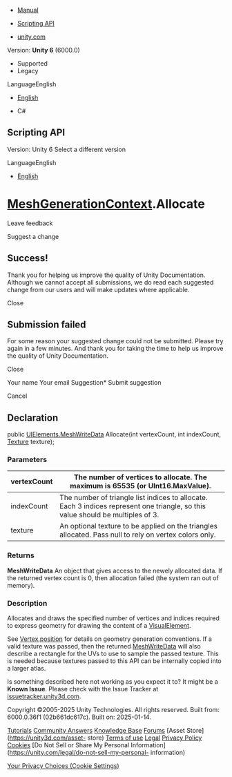[ ]()

  * [Manual](../Manual/index.html)
  * [Scripting API](../ScriptReference/index.html)

  * [unity.com](https://unity.com/)

Version: **Unity 6** (6000.0)

  * Supported
  * Legacy

LanguageEnglish

  * [English]()

  * C#

[ ](https://docs.unity3d.com)

## Scripting API

Version: Unity 6 Select a different version

LanguageEnglish

  * [English]()

#  [MeshGenerationContext](UIElements.MeshGenerationContext.html).Allocate

Leave feedback

Suggest a change

## Success!

Thank you for helping us improve the quality of Unity Documentation. Although
we cannot accept all submissions, we do read each suggested change from our
users and will make updates where applicable.

Close

## Submission failed

For some reason your suggested change could not be submitted. Please <a>try
again</a> in a few minutes. And thank you for taking the time to help us
improve the quality of Unity Documentation.

Close

Your name Your email Suggestion* Submit suggestion

Cancel

[ ]()

## Declaration

public [UIElements.MeshWriteData](UIElements.MeshWriteData.html) Allocate(int
vertexCount, int indexCount, [Texture](Texture.html) texture);

### Parameters

vertexCount | The number of vertices to allocate. The maximum is 65535 (or UInt16.MaxValue).  
---|---  
indexCount | The number of triangle list indices to allocate. Each 3 indices represent one triangle, so this value should be multiples of 3.  
texture | An optional texture to be applied on the triangles allocated. Pass null to rely on vertex colors only.  
  
### Returns

**MeshWriteData** An object that gives access to the newely allocated data. If
the returned vertex count is 0, then allocation failed (the system ran out of
memory).

### Description

Allocates and draws the specified number of vertices and indices required to
express geometry for drawing the content of a
[VisualElement](UIElements.VisualElement.html).

See [Vertex.position](UIElements.Vertex-position.html) for details on geometry
generation conventions. If a valid texture was passed, then the returned
[MeshWriteData](UIElements.MeshWriteData.html) will also describe a rectangle
for the UVs to use to sample the passed texture. This is needed because
textures passed to this API can be internally copied into a larger atlas.

Is something described here not working as you expect it to? It might be a
**Known Issue**. Please check with the Issue Tracker at
[issuetracker.unity3d.com](https://issuetracker.unity3d.com).

Copyright ©2005-2025 Unity Technologies. All rights reserved. Built from:
6000.0.36f1 (02b661dc617c). Built on: 2025-01-14.

[Tutorials](https://unity3d.com/learn) [Community
Answers](https://answers.unity3d.com) [Knowledge
Base](https://support.unity3d.com/hc/en-us)
[Forums](https://forum.unity3d.com) [Asset Store](https://unity3d.com/asset-
store) [Terms of use](https://docs.unity3d.com/Manual/TermsOfUse.html)
[Legal](https://unity.com/legal) [Privacy
Policy](https://unity.com/legal/privacy-policy)
[Cookies](https://unity.com/legal/cookie-policy) [Do Not Sell or Share My
Personal Information](https://unity.com/legal/do-not-sell-my-personal-
information)

[Your Privacy Choices (Cookie Settings)](javascript:void\(0\);)

